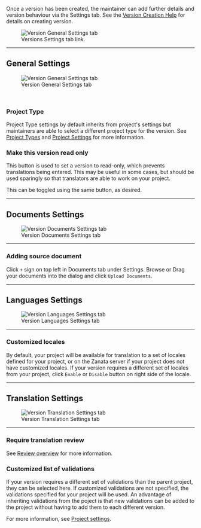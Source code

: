 Once a version has been created, the maintainer can add further details and version behaviour via the Settings tab.
See the [Version Creation Help](user-guide/versions/create-version) for details on creating version.
<figure>
<img alt="Version General Settings tab" src="images/version-settings-button.gif" />
<figcaption>Versions Settings tab link.</figcaption>
</figure>

------------

## General Settings

<figure>
<img alt="Version General Settings tab" src="images/version-general-settings.gif" />
<figcaption>Version General Settings tab</figcaption>
</figure>
<br>

### Project Type

Project Type settings by default inherits from project's settings but maintainers are able to select a different project type for the version. See [Project Types](user-guide/projects/project-types) and [Project Settings](user-guide/projects/project-settings/#project-type) for more information.

### Make this version read only

This button is used to set a version to read-only, which prevents translations being entered. This may be useful in some cases, but should be used sparingly so that translators are able to work on your project.

This can be toggled using the same button, as desired.

------------

## Documents Settings

<figure>
<img alt="Version Documents Settings tab" src="/images/version-documents-settings.gif" />
<figcaption>Version Documents Settings tab</figcaption>
</figure>

------------

### Adding source document

Click `+` sign on top left in Documents tab under Settings. Browse or Drag your documents into the dialog and click `Upload Documents`.

------------

## Languages Settings

<figure>
<img alt="Version Languages Settings tab" src="/images/version-languages-settings.gif" />
<figcaption>Version Languages Settings tab</figcaption>
</figure>

------------

### Customized locales

By default, your project will be available for translation to a set of locales defined for your project, or on the Zanata server if your project does not have customized locales. If your version requires a different set of locales from your project, click `Enable` or `Disable` button on right side of the locale.

------------

## Translation Settings

<figure>
<img alt="Version Translation Settings tab" src="images/version-translation-settings.gif" />
<figcaption>Version Translation Settings tab</figcaption>
</figure>

------------
### Require translation review

See [Review overview](user-guide/review/overview) for more information.

### Customized list of validations

If your version requires a different set of validations than the parent project, they can be selected here. If customized validations are not specified, the validations specified for your project will be used. An advantage of inheriting validations from the poject is that new validations can be added to the project without having to add them to each different version.

For more information, see [Project settings](user-guide/projects/project-settings#validations).
